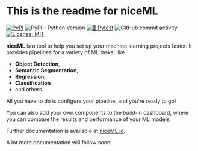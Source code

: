 # This is the readme for niceML
[![PyPI](https://img.shields.io/pypi/v/niceml)](
https://pypi.org/project/niceml/
)
![PyPI - Python Version](https://img.shields.io/pypi/pyversions/niceml)
[![🧪 Pytest](
https://github.com/codecentric-oss/niceml/actions/workflows/pytest.yaml/badge.svg)](
https://github.com/codecentric-oss/niceml/actions/workflows/pytest.yaml)
![GitHub commit activity](
https://img.shields.io/github/commit-activity/m/codecentric-oss/niceml)
[![License: MIT](https://img.shields.io/badge/License-MIT-yellow.svg)](
https://opensource.org/licenses/MIT)

**niceML** is a tool to help you set up your machine learning projects faster. 
It provides pipelines for a variety of ML tasks, like

- **Object Detection**,
- **Semantic Segmentation**,
- **Regression**,
- **Classification**
- and others.

All you have to do is configure your pipeline, and you're ready to go!

You can also add your own components to the build-in dashboard, 
where you can compare the results and performance of your ML models.

Further documentation is available at [niceML.io](https://niceml.io).

A lot more documentation will follow soon!

